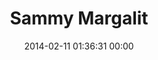 ---
title: "Sammy Margalit"
date: 2014-02-11 01:36:31 00:00
permalink: /speak
twitter: "SamMargalit"
likes: [2225,2226,1109]
id: 2252
gravatar: "http://www.gravatar.com/avatar/267b5b9925a6e23b871e082dae8fb6c5"
---